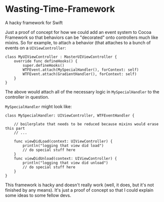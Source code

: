 # Wasting-Time-Framework

A hacky framework for Swift

Just a proof of concept for how we could add an event system to Cocoa Framework so that behaviors can be "decorated"
onto controllers much like mixins. So for example, to attach a behavior (that attaches to a bunch of events on a 
`UIViewController`:

    class MyUIViewController : MasterUIViewController {
        override func defineHooks() {
            super.defineHooks()
            WTFEvent.attach(MySpecialHandler(), forContext: self)
            WTFEvent.attach(GradientHandler(), forContext: self)
        }
    }

The above would attach all of the necessary logic in `MySpecialHandler` to the controller in question.

`MySpecialHandler` might look like:

    class MySpecialHandler: UIViewController, WTFEventHandler {
        
        // boilerplate that needs to be reduced because mixins would erase this part
        // ...
        
        func viewDidLoad(context: UIViewController) {
            println("logging that view did load")
            // do special stuff here
        }
        func viewDidUnload(context: UIViewController) {
            println("logging that view did unload")
            // do special stuff here
        }
    }

This framework is hacky and doesn't really work (well, it does, but it's not finished by any means). It's just a proof of concept so that I could explain some ideas to some fellow devs.
